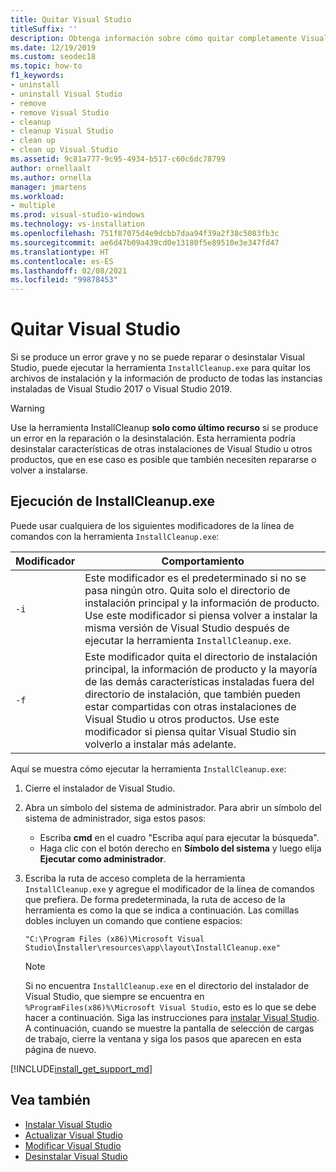 ```yaml
---
title: Quitar Visual Studio
titleSuffix: ''
description: Obtenga información sobre cómo quitar completamente Visual Studio del equipo, paso a paso.
ms.date: 12/19/2019
ms.custom: seodec18
ms.topic: how-to
f1_keywords:
- uninstall
- uninstall Visual Studio
- remove
- remove Visual Studio
- cleanup
- cleanup Visual Studio
- clean up
- clean up Visual Studio
ms.assetid: 9c81a777-9c95-4934-b517-c60c6dc78799
author: ornellaalt
ms.author: ornella
manager: jmartens
ms.workload:
- multiple
ms.prod: visual-studio-windows
ms.technology: vs-installation
ms.openlocfilehash: 751f87075d4e9dcbb7daa94f39a2f38c5083fb3c
ms.sourcegitcommit: ae6d47b09a439cd0e13180f5e89510e3e347fd47
ms.translationtype: HT
ms.contentlocale: es-ES
ms.lasthandoff: 02/08/2021
ms.locfileid: "99878453"
---
```

# <a name="remove-visual-studio"></a>Quitar Visual Studio

Si se produce un error grave y no se puede reparar o desinstalar Visual Studio, puede ejecutar la herramienta `InstallCleanup.exe` para quitar los archivos de instalación y la información de producto de todas las instancias instaladas de Visual Studio 2017 o Visual Studio 2019.

> [!WARNING]
> Use la herramienta InstallCleanup **solo como último recurso** si se produce un error en la reparación o la desinstalación. Esta herramienta podría desinstalar características de otras instalaciones de Visual Studio u otros productos, que en ese caso es posible que también necesiten repararse o volver a instalarse.

## <a name="run-installcleanupexe"></a>Ejecución de InstallCleanup.exe

Puede usar cualquiera de los siguientes modificadores de la línea de comandos con la herramienta `InstallCleanup.exe`:

| Modificador | Comportamiento |
| ------ | -------- |
| `-i`   | Este modificador es el predeterminado si no se pasa ningún otro. Quita solo el directorio de instalación principal y la información de producto. Use este modificador si piensa volver a instalar la misma versión de Visual Studio después de ejecutar la herramienta `InstallCleanup.exe`. |
| `-f`   | Este modificador quita el directorio de instalación principal, la información de producto y la mayoría de las demás características instaladas fuera del directorio de instalación, que también pueden estar compartidas con otras instalaciones de Visual Studio u otros productos. Use este modificador si piensa quitar Visual Studio sin volverlo a instalar más adelante. |

Aquí se muestra cómo ejecutar la herramienta `InstallCleanup.exe`:

1. Cierre el instalador de Visual Studio.
1. Abra un símbolo del sistema de administrador. Para abrir un símbolo del sistema de administrador, siga estos pasos:
   * Escriba **cmd** en el cuadro "Escriba aquí para ejecutar la búsqueda".
   * Haga clic con el botón derecho en **Símbolo del sistema** y luego elija **Ejecutar como administrador**.
1. Escriba la ruta de acceso completa de la herramienta `InstallCleanup.exe` y agregue el modificador de la línea de comandos que prefiera. De forma predeterminada, la ruta de acceso de la herramienta es como la que se indica a continuación. Las comillas dobles incluyen un comando que contiene espacios:

   ```
   "C:\Program Files (x86)\Microsoft Visual Studio\Installer\resources\app\layout\InstallCleanup.exe"
   ```

   > [!NOTE]
   > Si no encuentra `InstallCleanup.exe` en el directorio del instalador de Visual Studio, que siempre se encuentra en `%ProgramFiles(x86)%\Microsoft Visual Studio`, esto es lo que se debe hacer a continuación. Siga las instrucciones para [instalar Visual Studio](install-visual-studio.md). A continuación, cuando se muestre la pantalla de selección de cargas de trabajo, cierre la ventana y siga los pasos que aparecen en esta página de nuevo.

[!INCLUDE[install_get_support_md](includes/install_get_support_md.md)]

## <a name="see-also"></a>Vea también

* [Instalar Visual Studio](install-visual-studio.md)
* [Actualizar Visual Studio](update-visual-studio.md)
* [Modificar Visual Studio](modify-visual-studio.md)
* [Desinstalar Visual Studio](uninstall-visual-studio.md)
